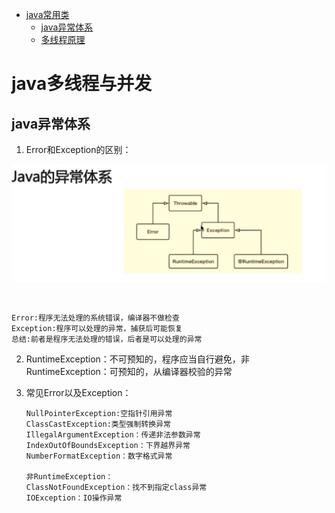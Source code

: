 * [java常用类](#java常用类)
    * [java异常体系](#java异常体系)
    * [多线程原理](#多线程原理)

  
# java多线程与并发
## java异常体系
1. Error和Exception的区别：
<div align=center>

![java异常体系](pics/79.png)
</div><br>

    Error:程序无法处理的系统错误，编译器不做检查
    Exception:程序可以处理的异常，捕获后可能恢复
    总结:前者是程序无法处理的错误，后者是可以处理的异常
2. RuntimeException：不可预知的，程序应当自行避免，非RuntimeException：可预知的，从编译器校验的异常
3. 常见Error以及Exception：

       NullPointerException:空指针引用异常
       ClassCastException:类型强制转换异常
       IllegalArgumentException：传递非法参数异常
       IndexOutOfBoundsException：下界越界异常
       NumberFormatException：数字格式异常

       非RuntimeException：
       ClassNotFoundException：找不到指定class异常
       IOException：IO操作异常